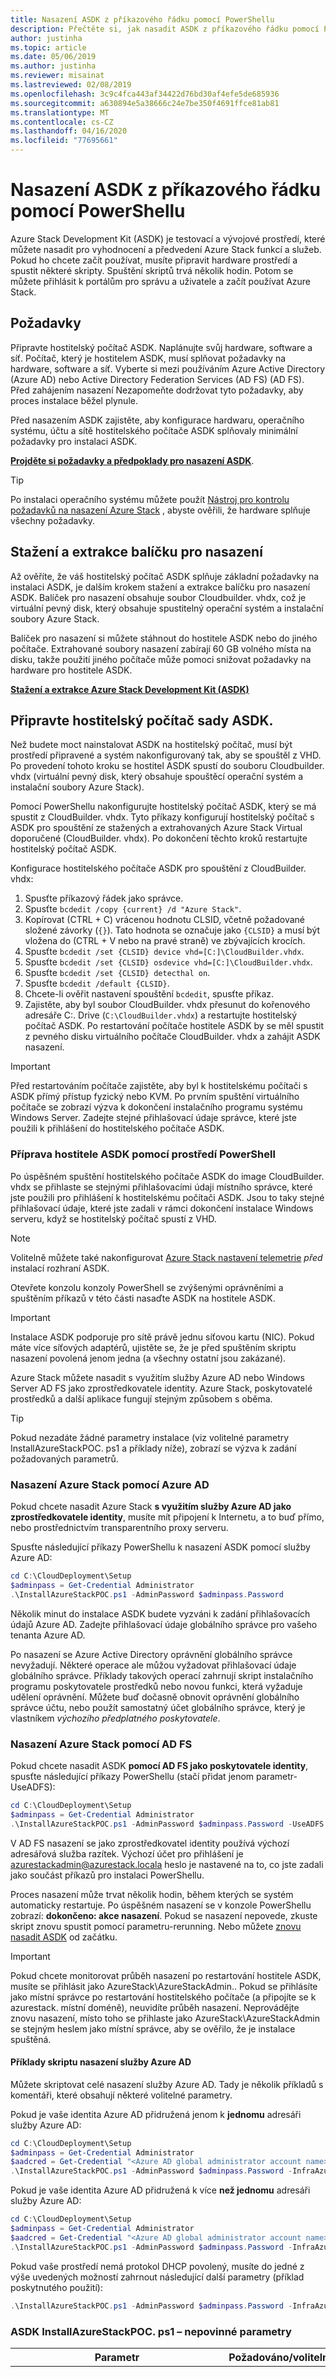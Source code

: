 ```yaml
---
title: Nasazení ASDK z příkazového řádku pomocí PowerShellu
description: Přečtěte si, jak nasadit ASDK z příkazového řádku pomocí PowerShellu.
author: justinha
ms.topic: article
ms.date: 05/06/2019
ms.author: justinha
ms.reviewer: misainat
ms.lastreviewed: 02/08/2019
ms.openlocfilehash: 3c9c4fca443af34422d76bd30af4efe5de685936
ms.sourcegitcommit: a630894e5a38666c24e7be350f4691ffce81ab81
ms.translationtype: MT
ms.contentlocale: cs-CZ
ms.lasthandoff: 04/16/2020
ms.locfileid: "77695661"
---
```

# <a name="deploy-asdk-from-the-command-line-using-powershell"></a>Nasazení ASDK z příkazového řádku pomocí PowerShellu

Azure Stack Development Kit (ASDK) je testovací a vývojové prostředí, které můžete nasadit pro vyhodnocení a předvedení Azure Stack funkcí a služeb. Pokud ho chcete začít používat, musíte připravit hardware prostředí a spustit některé skripty. Spuštění skriptů trvá několik hodin. Potom se můžete přihlásit k portálům pro správu a uživatele a začít používat Azure Stack.

## <a name="prerequisites"></a>Požadavky

Připravte hostitelský počítač ASDK. Naplánujte svůj hardware, software a síť. Počítač, který je hostitelem ASDK, musí splňovat požadavky na hardware, software a síť. Vyberte si mezi používáním Azure Active Directory (Azure AD) nebo Active Directory Federation Services (AD FS) (AD FS). Před zahájením nasazení Nezapomeňte dodržovat tyto požadavky, aby proces instalace běžel plynule.

Před nasazením ASDK zajistěte, aby konfigurace hardwaru, operačního systému, účtu a sítě hostitelského počítače ASDK splňovaly minimální požadavky pro instalaci ASDK.

**[Projděte si požadavky a předpoklady pro nasazení ASDK](asdk-deploy-considerations.md)**.

> [!TIP]
> Po instalaci operačního systému můžete použít [Nástroj pro kontrolu požadavků na nasazení Azure Stack](https://gallery.technet.microsoft.com/Deployment-Checker-for-50e0f51b) , abyste ověřili, že hardware splňuje všechny požadavky.

## <a name="download-and-extract-the-deployment-package"></a>Stažení a extrakce balíčku pro nasazení
Až ověříte, že váš hostitelský počítač ASDK splňuje základní požadavky na instalaci ASDK, je dalším krokem stažení a extrakce balíčku pro nasazení ASDK. Balíček pro nasazení obsahuje soubor Cloudbuilder. vhdx, což je virtuální pevný disk, který obsahuje spustitelný operační systém a instalační soubory Azure Stack.

Balíček pro nasazení si můžete stáhnout do hostitele ASDK nebo do jiného počítače. Extrahované soubory nasazení zabírají 60 GB volného místa na disku, takže použití jiného počítače může pomoci snižovat požadavky na hardware pro hostitele ASDK.

**[Stažení a extrakce Azure Stack Development Kit (ASDK)](asdk-download.md)**

## <a name="prepare-the-asdk-host-computer"></a>Připravte hostitelský počítač sady ASDK.
Než budete moct nainstalovat ASDK na hostitelský počítač, musí být prostředí připravené a systém nakonfigurovaný tak, aby se spouštěl z VHD. Po provedení tohoto kroku se hostitel ASDK spustí do souboru Cloudbuilder. vhdx (virtuální pevný disk, který obsahuje spouštěcí operační systém a instalační soubory Azure Stack).

Pomocí PowerShellu nakonfigurujte hostitelský počítač ASDK, který se má spustit z CloudBuilder. vhdx. Tyto příkazy konfigurují hostitelský počítač s ASDK pro spouštění ze stažených a extrahovaných Azure Stack Virtual doporučené (CloudBuilder. vhdx). Po dokončení těchto kroků restartujte hostitelský počítač ASDK.

Konfigurace hostitelského počítače ASDK pro spouštění z CloudBuilder. vhdx:

  1. Spusťte příkazový řádek jako správce.
  2. Spusťte `bcdedit /copy {current} /d "Azure Stack"`.
  3. Kopírovat (CTRL + C) vrácenou hodnotu CLSID, včetně požadované složené závorky (`{}`). Tato hodnota se označuje jako `{CLSID}` a musí být vložena do (CTRL + V nebo na pravé straně) ve zbývajících krocích.
  4. Spusťte `bcdedit /set {CLSID} device vhd=[C:]\CloudBuilder.vhdx`.
  5. Spusťte `bcdedit /set {CLSID} osdevice vhd=[C:]\CloudBuilder.vhdx`.
  6. Spusťte `bcdedit /set {CLSID} detecthal on`.
  7. Spusťte `bcdedit /default {CLSID}`.
  8. Chcete-li ověřit nastavení spouštění `bcdedit`, spusťte příkaz.
  9. Zajistěte, aby byl soubor CloudBuilder. vhdx přesunut do kořenového adresáře C:\. Drive (`C:\CloudBuilder.vhdx`) a restartujte hostitelský počítač ASDK. Po restartování počítače hostitele ASDK by se měl spustit z pevného disku virtuálního počítače CloudBuilder. vhdx a zahájit ASDK nasazení.

> [!IMPORTANT]
> Před restartováním počítače zajistěte, aby byl k hostitelskému počítači s ASDK přímý přístup fyzický nebo KVM. Po prvním spuštění virtuálního počítače se zobrazí výzva k dokončení instalačního programu systému Windows Server. Zadejte stejné přihlašovací údaje správce, které jste použili k přihlášení do hostitelského počítače ASDK.

### <a name="prepare-the-asdk-host-using-powershell"></a>Příprava hostitele ASDK pomocí prostředí PowerShell 
Po úspěšném spuštění hostitelského počítače ASDK do image CloudBuilder. vhdx se přihlaste se stejnými přihlašovacími údaji místního správce, které jste použili pro přihlášení k hostitelskému počítači ASDK. Jsou to taky stejné přihlašovací údaje, které jste zadali v rámci dokončení instalace Windows serveru, když se hostitelský počítač spustí z VHD.

> [!NOTE]
> Volitelně můžete také nakonfigurovat [Azure Stack nastavení telemetrie](asdk-telemetry.md#set-telemetry-level-in-the-windows-registry) *před* instalací rozhraní ASDK.

Otevřete konzolu konzoly PowerShell se zvýšenými oprávněními a spuštěním příkazů v této části nasaďte ASDK na hostitele ASDK.

> [!IMPORTANT]
> Instalace ASDK podporuje pro sítě právě jednu síťovou kartu (NIC). Pokud máte více síťových adaptérů, ujistěte se, že je před spuštěním skriptu nasazení povolená jenom jedna (a všechny ostatní jsou zakázané).

Azure Stack můžete nasadit s využitím služby Azure AD nebo Windows Server AD FS jako zprostředkovatele identity. Azure Stack, poskytovatelé prostředků a další aplikace fungují stejným způsobem s oběma.

> [!TIP]
> Pokud nezadáte žádné parametry instalace (viz volitelné parametry InstallAzureStackPOC. ps1 a příklady níže), zobrazí se výzva k zadání požadovaných parametrů.

### <a name="deploy-azure-stack-using-azure-ad"></a>Nasazení Azure Stack pomocí Azure AD 
Pokud chcete nasadit Azure Stack **s využitím služby Azure AD jako zprostředkovatele identity**, musíte mít připojení k Internetu, a to buď přímo, nebo prostřednictvím transparentního proxy serveru. 

Spusťte následující příkazy PowerShellu k nasazení ASDK pomocí služby Azure AD:

  ```powershell
  cd C:\CloudDeployment\Setup     
  $adminpass = Get-Credential Administrator     
  .\InstallAzureStackPOC.ps1 -AdminPassword $adminpass.Password
  ```

Několik minut do instalace ASDK budete vyzváni k zadání přihlašovacích údajů Azure AD. Zadejte přihlašovací údaje globálního správce pro vašeho tenanta Azure AD.

Po nasazení se Azure Active Directory oprávnění globálního správce nevyžadují. Některé operace ale můžou vyžadovat přihlašovací údaje globálního správce. Příklady takových operací zahrnují skript instalačního programu poskytovatele prostředků nebo novou funkci, která vyžaduje udělení oprávnění. Můžete buď dočasně obnovit oprávnění globálního správce účtu, nebo použít samostatný účet globálního správce, který je vlastníkem *výchozího předplatného poskytovatele*.

### <a name="deploy-azure-stack-using-ad-fs"></a>Nasazení Azure Stack pomocí AD FS 
Pokud chcete nasadit ASDK **pomocí AD FS jako poskytovatele identity**, spusťte následující příkazy PowerShellu (stačí přidat jenom parametr-UseADFS):

  ```powershell
  cd C:\CloudDeployment\Setup     
  $adminpass = Get-Credential Administrator 
  .\InstallAzureStackPOC.ps1 -AdminPassword $adminpass.Password -UseADFS
  ```

V AD FS nasazení se jako zprostředkovatel identity používá výchozí adresářová služba razítek. Výchozí účet pro přihlášení je azurestackadmin@azurestack.locala heslo je nastavené na to, co jste zadali jako součást příkazů pro instalaci PowerShellu.

Proces nasazení může trvat několik hodin, během kterých se systém automaticky restartuje. Po úspěšném nasazení se v konzole PowerShellu zobrazí: **dokončeno: akce nasazení**. Pokud se nasazení nepovede, zkuste skript znovu spustit pomocí parametru-rerunning. Nebo můžete [znovu nasadit ASDK](asdk-redeploy.md) od začátku.

> [!IMPORTANT]
> Pokud chcete monitorovat průběh nasazení po restartování hostitele ASDK, musíte se přihlásit jako AzureStack\AzureStackAdmin.. Pokud se přihlásíte jako místní správce po restartování hostitelského počítače (a připojíte se k azurestack. místní doméně), neuvidíte průběh nasazení. Neprovádějte znovu nasazení, místo toho se přihlaste jako AzureStack\AzureStackAdmin se stejným heslem jako místní správce, aby se ověřilo, že je instalace spuštěná.


#### <a name="azure-ad-deployment-script-examples"></a>Příklady skriptu nasazení služby Azure AD
Můžete skriptovat celé nasazení služby Azure AD. Tady je několik příkladů s komentáři, které obsahují některé volitelné parametry.

Pokud je vaše identita Azure AD přidružená jenom k **jednomu** adresáři služby Azure AD:
```powershell
cd C:\CloudDeployment\Setup 
$adminpass = Get-Credential Administrator 
$aadcred = Get-Credential "<Azure AD global administrator account name>" 
.\InstallAzureStackPOC.ps1 -AdminPassword $adminpass.Password -InfraAzureDirectoryTenantAdminCredential $aadcred -TimeServer 52.168.138.145 #Example time server IP address.
```

Pokud je vaše identita Azure AD přidružená k více **než jednomu** adresáři služby Azure AD:
```powershell
cd C:\CloudDeployment\Setup 
$adminpass = Get-Credential Administrator 
$aadcred = Get-Credential "<Azure AD global administrator account name>" #Example: user@AADDirName.onmicrosoft.com 
.\InstallAzureStackPOC.ps1 -AdminPassword $adminpass.Password -InfraAzureDirectoryTenantAdminCredential $aadcred -InfraAzureDirectoryTenantName "<Azure AD directory in the form of domainname.onmicrosoft.com or an Azure AD verified custom domain name>" -TimeServer 52.168.138.145 #Example time server IP address.
```

Pokud vaše prostředí nemá protokol DHCP povolený, musíte do jedné z výše uvedených možností zahrnout následující další parametry (příklad poskytnutého použití): 

```powershell
.\InstallAzureStackPOC.ps1 -AdminPassword $adminpass.Password -InfraAzureDirectoryTenantAdminCredential $aadcred -TimeServer 10.222.112.26
```

### <a name="asdk-installazurestackpocps1-optional-parameters"></a>ASDK InstallAzureStackPOC. ps1 – nepovinné parametry

|Parametr|Požadováno/volitelné|Popis|
|-----|-----|-----|
|AdminPassword|Požaduje se|Nastaví účet místního správce a všechny ostatní uživatelské účty na všech virtuálních počítačích vytvořených jako součást nasazení ASDK. Toto heslo se musí shodovat s aktuálním místním heslem správce na hostiteli.|
|InfraAzureDirectoryTenantName|Požaduje se|Nastaví adresář tenanta. Pomocí tohoto parametru můžete zadat konkrétní adresář, ve kterém má účet Azure AD oprávnění ke správě více adresářů. Úplný název tenanta Azure AD ve formátu. onmicrosoft.com nebo název vlastní domény ověřený službou Azure AD.|
|TimeServer|Požaduje se|Pomocí tohoto parametru můžete zadat konkrétní časový server. Tento parametr se musí zadat jako platná časová IP adresa serveru. Názvy serverů nejsou podporované.|
|InfraAzureDirectoryTenantAdminCredential|Nepovinné|Nastaví Azure Active Directory uživatelské jméno a heslo. Tyto přihlašovací údaje Azure musí být ID organizace.|
|InfraAzureEnvironment|Nepovinné|Vyberte prostředí Azure, ve kterém chcete zaregistrovat toto Azure Stack nasazení. Mezi možnosti patří globální Azure, Azure-Čína, Azure-US státní správa.|
|DNSForwarder|Nepovinné|Server DNS se vytvoří jako součást nasazení Azure Stack. Pokud chcete počítačům v řešení umožnit překlad názvů mimo razítko, zadejte svůj stávající server DNS infrastruktury. Server DNS v rámci razítka přepošle neznámé požadavky na překlad názvů na tento server.|
|Znovu spustit|Nepovinné|Pomocí tohoto příznaku znovu spusťte nasazení. Použije se veškerý předchozí vstup. Opětovné zadání dříve zadaných dat není podporováno, protože je generováno několik jedinečných hodnot a použito pro nasazení.|


## <a name="perform-post-deployment-configurations"></a>Provedení konfigurací po nasazení
Po instalaci ASDK je potřeba provést několik doporučených kontrol po instalaci a změn konfigurace. Pomocí rutiny Test-AzureStack ověřte, že se instalace úspěšně nainstalovala, a pak Azure Stack nainstalujte nástroje PowerShell a GitHub.

Doporučujeme, abyste obnovili zásadu vypršení platnosti hesla, abyste se ujistili, že heslo pro hostitele ASDK nevyprší před skončením zkušebního období.

> [!NOTE]
> Volitelně můžete také nakonfigurovat [Azure Stack nastavení telemetrie](asdk-telemetry.md#enable-or-disable-telemetry-after-deployment) *po* instalaci nástroje ASDK.

**[Úkoly nasazení po ASDK](asdk-post-deploy.md)**

## <a name="register-with-azure"></a>Registrace v Azure
Azure Stack s Azure je nutné zaregistrovat, aby bylo možné [stáhnout Azure Marketplace položky](../operator/azure-stack-create-and-publish-marketplace-item.md) do Azure Stack.

**[Registrace Azure Stack s využitím Azure](asdk-register.md)**

## <a name="next-steps"></a>Další kroky
Blahopřejeme! Po dokončení tohoto postupu budete mít prostředí ASDK s portálem pro [správu](https://adminportal.local.azurestack.external) i [uživatele](https://portal.local.azurestack.external) . 

[Úlohy konfigurace instalace po ASDK](asdk-post-deploy.md)

